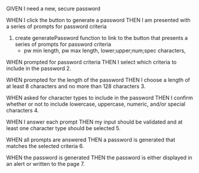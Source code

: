 GIVEN I need a new, secure password

WHEN I click the button to generate a password
THEN I am presented with a series of prompts for password criteria

1. create generatePassword function to link to the button that presents a series of prompts for password criteria
    - pw min length, pw max length, lower;upper;num;spec characters, 


WHEN prompted for password criteria
THEN I select which criteria to include in the password
2. 


WHEN prompted for the length of the password
THEN I choose a length of at least 8 characters and no more than 128 characters
3. 


WHEN asked for character types to include in the password
THEN I confirm whether or not to include lowercase, uppercase, numeric, and/or special characters
4. 


WHEN I answer each prompt
THEN my input should be validated and at least one character type should be selected
5. 


WHEN all prompts are answered
THEN a password is generated that matches the selected criteria
6. 

WHEN the password is generated
THEN the password is either displayed in an alert or written to the page
7. 